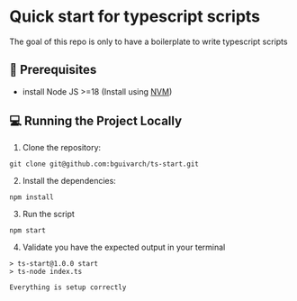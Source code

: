 # Quick start for typescript scripts

The goal of this repo is only to have a boilerplate to write typescript scripts

## 🔧 Prerequisites
- install Node JS >=18 (Install using [NVM](https://github.com/nvm-sh/nvm))

## 💻 Running the Project Locally
1. Clone the repository:
```
git clone git@github.com:bguivarch/ts-start.git
```

2. Install the dependencies:
```
npm install
```

3. Run the script 
```
npm start
```

4. Validate you have the expected output in your terminal
```
> ts-start@1.0.0 start
> ts-node index.ts

Everything is setup correctly
```
